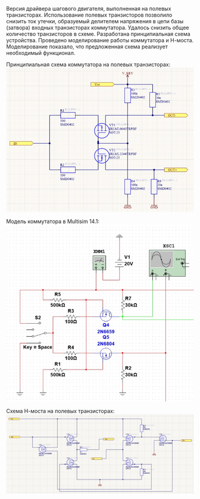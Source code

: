 Версия драйвера шагового двигателя, выполненная на полевых транзисторах.
Использование полевых транзисторов позволило снизить ток утечки, образуемый делителем напряжения в цепи базы (затвора) входных транзисторах коммутатора.
Удалось снизить общее количество транзисторов в схеме.
Разработана принципиальная схема устройства. Проведено моделирование работы коммутатора и Н-моста. Моделирование показало, что предложенная схема реализует необходимый функционал.

Принципиальная схема коммутатора на полевых транзисторах:
![Схема ключа улучшенная](https://github.com/ArtemMechanik/step-motor-driver-from-tow-MCU-pins/blob/b61eb0977011439f97441e0c371d6636d44283ec/V2/source/%D0%A1%D1%85%D0%B5%D0%BC%D0%B0%20%D0%BA%D0%BB%D1%8E%D1%87%D0%B0%20(%D1%83%D0%BB%D1%83%D1%87%D1%88%D0%B5%D0%BD%D0%BD%D0%B0%D1%8F).jpg)

Модель коммутатора в Multisim 14.1:
![Схема ключа улучшенная](https://github.com/ArtemMechanik/step-motor-driver-from-tow-MCU-pins/blob/b61eb0977011439f97441e0c371d6636d44283ec/V2/source/%D0%9C%D0%BE%D0%B4%D0%B5%D0%BB%D1%8C%20%D0%BA%D0%BB%D1%8E%D1%87%D0%B0%20(%D1%83%D0%BB%D1%83%D1%87%D1%88%D0%B5%D0%BD%D0%BD%D0%B0%D1%8F).jpg)

Схема Н-моста на полевых транзисторах:
![Схема ключа улучшенная](https://github.com/ArtemMechanik/step-motor-driver-from-tow-MCU-pins/blob/b61eb0977011439f97441e0c371d6636d44283ec/V2/source/%D0%A1%D1%85%D0%B5%D0%BC%D0%B0%20%D0%9D-%D0%BC%D0%BE%D1%81%D1%82%D0%B0%20(%D1%83%D0%BB%D1%83%D1%87%D1%88%D0%B5%D0%BD%D0%BD%D0%B0%D1%8F).jpg)
